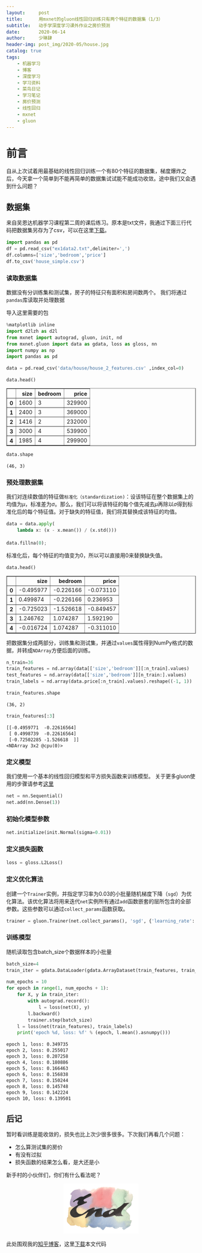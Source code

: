```yaml
---
layout:     post
title:      用mxnet的gluon线性回归训练只有两个特征的数据集（1/3）
subtitle:   动手学深度学习课外作业之房价预测
date:       2020-06-14
author:     少琳肆
header-img: post_img/2020-05/house.jpg
catalog: true
tags:
    - 机器学习
    - 博客
    - 深度学习
    - 学习资料
    - 菜鸟日记
    - 学习笔记
    - 房价预测
    - 线性回归
    - mxnet
    - gluon
---   
```


# 前言

自从上次试着用最基础的线性回归训练一个有80个特征的数据集，梯度爆炸之后，今天拿一个简单到不能再简单的数据集试试能不能成功收敛。途中我们又会遇到什么问题？

## 数据集
来自吴恩达机器学习课程第二周的课后练习。原本是txt文件，我通过下面三行代码把数据集另存为了csv，可以在这里[下载](https://github.com/linguoguo/data_science/blob/master/house_pricing/data/house_2_features.csv)。


```python
import pandas as pd
df = pd.read_csv("ex1data2.txt",delimiter=',')
df.columns=['size','bedroom','price']
df.to_csv('house_simple.csv')
```

### 读取数据集

数据没有分训练集和测试集，房子的特征只有面积和房间数两个。
我们将通过`pandas`库读取并处理数据 

导入这里需要的包


```python
%matplotlib inline
import d2lzh as d2l
from mxnet import autograd, gluon, init, nd
from mxnet.gluon import data as gdata, loss as gloss, nn
import numpy as np
import pandas as pd
```


```python
data = pd.read_csv('data/house/house_2_features.csv' ,index_col=0)
```


```python
data.head()
```




<div>
<style scoped>
    .dataframe tbody tr th:only-of-type {
        vertical-align: middle;
    }

    .dataframe tbody tr th {
        vertical-align: top;
    }

    .dataframe thead th {
        text-align: right;
    }
</style>
<table border="1" class="dataframe">
  <thead>
    <tr style="text-align: right;">
      <th></th>
      <th>size</th>
      <th>bedroom</th>
      <th>price</th>
    </tr>
  </thead>
  <tbody>
    <tr>
      <th>0</th>
      <td>1600</td>
      <td>3</td>
      <td>329900</td>
    </tr>
    <tr>
      <th>1</th>
      <td>2400</td>
      <td>3</td>
      <td>369000</td>
    </tr>
    <tr>
      <th>2</th>
      <td>1416</td>
      <td>2</td>
      <td>232000</td>
    </tr>
    <tr>
      <th>3</th>
      <td>3000</td>
      <td>4</td>
      <td>539900</td>
    </tr>
    <tr>
      <th>4</th>
      <td>1985</td>
      <td>4</td>
      <td>299900</td>
    </tr>
  </tbody>
</table>
</div>




```python
data.shape
```




    (46, 3)



### 预处理数据集

我们对连续数值的特征做`标准化（standardization)`：设该特征在整个数据集上的均值为$\mu$，标准差为$\sigma$。那么，我们可以将该特征的每个值先减去$\mu$再除以$\sigma$得到标准化后的每个特征值。对于缺失的特征值，我们将其替换成该特征的均值。


```python
data = data.apply(
    lambda x: (x - x.mean()) / (x.std()))

data.fillna(0);
```

标准化后，每个特征的均值变为0，所以可以直接用0来替换缺失值。


```python
data.head()
```




<div>
<style scoped>
    .dataframe tbody tr th:only-of-type {
        vertical-align: middle;
    }

    .dataframe tbody tr th {
        vertical-align: top;
    }

    .dataframe thead th {
        text-align: right;
    }
</style>
<table border="1" class="dataframe">
  <thead>
    <tr style="text-align: right;">
      <th></th>
      <th>size</th>
      <th>bedroom</th>
      <th>price</th>
    </tr>
  </thead>
  <tbody>
    <tr>
      <th>0</th>
      <td>-0.495977</td>
      <td>-0.226166</td>
      <td>-0.073110</td>
    </tr>
    <tr>
      <th>1</th>
      <td>0.499874</td>
      <td>-0.226166</td>
      <td>0.236953</td>
    </tr>
    <tr>
      <th>2</th>
      <td>-0.725023</td>
      <td>-1.526618</td>
      <td>-0.849457</td>
    </tr>
    <tr>
      <th>3</th>
      <td>1.246762</td>
      <td>1.074287</td>
      <td>1.592190</td>
    </tr>
    <tr>
      <th>4</th>
      <td>-0.016724</td>
      <td>1.074287</td>
      <td>-0.311010</td>
    </tr>
  </tbody>
</table>
</div>



把数据集分成两部分，训练集和测试集，并通过`values`属性得到NumPy格式的数据，并转成`NDArray`方便后面的训练。


```python
n_train=36
train_features = nd.array(data[['size','bedroom']][:n_train].values)
test_features = nd.array(data[['size','bedroom']][n_train:].values)
train_labels = nd.array(data.price[:n_train].values).reshape((-1, 1))

```


```python
train_features.shape
```




    (36, 2)




```python
train_features[:3]
```




    
    [[-0.4959771  -0.22616564]
     [ 0.4998739  -0.22616564]
     [-0.72502285 -1.526618  ]]
    <NDArray 3x2 @cpu(0)>



### 定义模型

我们使用一个基本的线性回归模型和平方损失函数来训练模型。 关于更多gluon使用的步骤请参考[这里](https://zh.d2l.ai/chapter_deep-learning-basics/linear-regression-gluon.html)


```python
net = nn.Sequential()
net.add(nn.Dense(1))
```

### 初始化模型参数


```python
net.initialize(init.Normal(sigma=0.01))
```

### 定义损失函数


```python
loss = gloss.L2Loss()
```

### 定义优化算法

创建一个`Trainer`实例，并指定学习率为0.03的小批量随机梯度下降（`sgd`）为优化算法。该优化算法将用来迭代`net`实例所有通过`add`函数嵌套的层所包含的全部参数。这些参数可以通过`collect_params`函数获取。


```python
trainer = gluon.Trainer(net.collect_params(), 'sgd', {'learning_rate': 0.03})
```

### 训练模型
随机读取包含batch_size个数据样本的小批量


```python
batch_size=4
train_iter = gdata.DataLoader(gdata.ArrayDataset(train_features, train_labels), batch_size, shuffle=True)
```


```python
num_epochs = 10
for epoch in range(1, num_epochs + 1):
    for X, y in train_iter:
        with autograd.record():
            l = loss(net(X), y)
        l.backward()
        trainer.step(batch_size)
    l = loss(net(train_features), train_labels)
    print('epoch %d, loss: %f' % (epoch, l.mean().asnumpy()))
```

    epoch 1, loss: 0.349735
    epoch 2, loss: 0.255017
    epoch 3, loss: 0.207258
    epoch 4, loss: 0.180886
    epoch 5, loss: 0.166463
    epoch 6, loss: 0.156838
    epoch 7, loss: 0.150244
    epoch 8, loss: 0.145748
    epoch 9, loss: 0.142224
    epoch 10, loss: 0.139501


## 后记
暂时看训练是能收敛的，损失也比上次少很多很多。下次我们再看几个问题：
+ 怎么算测试集的房价
+ 有没有过拟
+ 损失函数的结果怎么看，是大还是小

新手村的小伙伴们，你们有什么看法呢？
<p align="center">
<img src="https://raw.githubusercontent.com/linguoguo/linguo_zh/master/img/end.png" width="200" >
</p>


此处围观我的[知乎博客](https://zhuanlan.zhihu.com/p/148303060)，这里[下载](https://github.com/linguoguo/data_science/blob/master/house_pricing/regression_house_2_features.ipynb)本文代码
